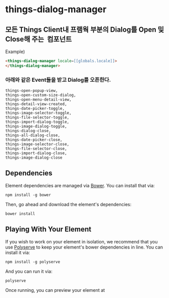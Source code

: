 # things-dialog-manager
## 모든 Things Client내 프램웍 부분의 Dialog를 Open 및 Close해 주는  컴포넌트

Example)
```html
<things-dialog-manager locale=[[globals.locale]]>
</things-dialog-manager>
```
### 아래와 같은 Event들을 받고 Dialog를 오픈한다.
```
things-open-popup-view,
things-open-custom-size-dialog,
things-open-menu-detail-view,
things-detail-view-created,
things-date-picker-toggle,
things-image-selector-toggle,
things-file-selector-toggle,
things-import-dialog-toggle,
things-image-dialog-toggle,
things-dialog-close,
things-all-dialog-close,
things-date-picker-close,
things-image-selector-close,
things-file-selector-close,
things-import-dialog-close,
things-image-dialog-close
```

## Dependencies

Element dependencies are managed via [Bower](http://bower.io/). You can
install that via:

    npm install -g bower

Then, go ahead and download the element's dependencies:

    bower install


## Playing With Your Element

If you wish to work on your element in isolation, we recommend that you use
[Polyserve](https://github.com/PolymerLabs/polyserve) to keep your element's
bower dependencies in line. You can install it via:

    npm install -g polyserve

And you can run it via:

    polyserve

Once running, you can preview your element at
